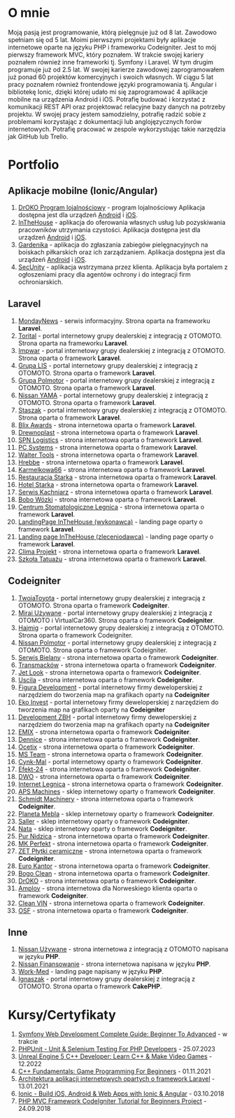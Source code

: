 # O mnie

Moją pasją jest programowanie, którą pielęgnuje już od 8 lat. Zawodowo spełniam
się od 5 lat. Moimi pierwszymi projektami były aplikacje internetowe oparte na
języku PHP i frameworku Codeigniter. Jest to mój pierwszy framework MVC, który
poznałem. W trakcie swojej kariery poznałem również inne frameworki tj. Symfony i
Laravel. W tym drugim programuje już od 2.5 lat.
W swojej karierze zawodowej zaprogramowałem już ponad 60 projektów
komercyjnych i swoich własnych.
W ciągu 5 lat pracy poznałem również frontendowe języki programowania tj. Angular
i bibliotekę Ionic, dzięki której udało mi się zaprogramować 4 aplikacje mobilne na
urządzenia Android i iOS.
Potrafię budować i korzystać z komunikacji REST API oraz projektować relacyjne bazy
danych na potrzeby projektu.
W swojej pracy jestem samodzielny, potrafię radzić sobie z problemami korzystając z
dokumentacji lub anglojęzycznych forów internetowych. Potrafię pracować w zespole
wykorzystując takie narzędzia jak GitHub lub Trello.

# Portfolio
## Aplikacje mobilne (Ionic/Angular)
1. [DrOKO Program lojalnościowy](https://play.google.com/store/apps/details?id=dr.okoapp&hl=pl&gl=US) - program lojalnościowy Aplikacja dostępna jest dla urządzeń [Android](https://play.google.com/store/apps/details?id=dr.okoapp&hl=pl&gl=US) i [iOS](https://apps.apple.com/us/app/droko-program-lojalnosciowy/id1456235101).
2. [InTheHouse](https://play.google.com/store/apps/details?id=com.adawards.inthehouse) - aplikacja do oferowania własnych usług lub pozyskiwania pracowników utrzymania czystości. Aplikacja dostępna jest dla urządzeń [Android](https://play.google.com/store/apps/details?id=com.adawards.inthehouse) i [iOS](https://apps.apple.com/de/app/inthehouse/id6443443193).
3. [Gardenika](https://play.google.com/store/apps/details?id=com.adawards.gardenika2&hl=en&gl=US) - aplikacja do zgłaszania zabiegów pielęgnacyjnych na boiskach piłkarskich oraz ich zarządzaniem. Aplikacja dostępna jest dla urządzeń [Android](https://play.google.com/store/apps/details?id=com.adawards.gardenika2&hl=en&gl=US) i [iOS](https://apps.apple.com/pl/app/gardenika/id1560308304).
4. [SecUnity](https://sec-unity.com/) - aplikacja wstrzymana przez klienta. Aplikacja była portalem z ogłoszeniami pracy dla agentów ochrony i do integracji firm ochroniarskich.

## Laravel
1. [MondayNews](https://mondaynews.pl/) - serwis informacyjny. Strona oparta na frameworku **Laravel**.
2. [Torital](https://torital.pl/) - portal internetowy grupy dealerskiej z integracją z OTOMOTO. Strona oparta na frameworku **Laravel**.
3. [Impwar](https://impwar.pl/) - portal internetowy grupy dealerskiej z integracją z OTOMOTO. Strona oparta o framework **Laravel**.
4. [Grupa LIS](https://grupalis.pl/) - portal internetowy grupy dealerskiej z integracją z OTOMOTO. Strona oparta o framework **Laravel**.
5. [Grupa Polmotor](https://www.grupapolmotor.pl/) - portal internetowy grupy dealerskiej z integracją z OTOMOTO. Strona oparta o framework **Laravel**.
6. [Nissan YAMA](https://nissan.yama.pl/) - portal internetowy grupy dealerskiej z integracją z OTOMOTO. Strona oparta o framework **Laravel**.
7. [Staszak](http://www.staszakauto.pl/) - portal internetowy grupy dealerskiej z integracją z OTOMOTO. Strona oparta o framework **Laravel**.
8. [Blix Awards](https://blixawards.pl/) - strona internetowa oparta o framework **Laravel**.
9. [Drewnoplast](https://www.drewnoplast.com.pl/) - strona internetowa oparta o framework **Laravel**.
10. [SPN Logistics](https://spnlogistics.pl/) - strona internetowa oparta o framework **Laravel**.
11. [PC Systems](https://www.pcsystems.com.pl/) - strona internetowa oparta o framework **Laravel**.
12. [Walter Tools](https://www.walter-tools.com.pl/) - strona internetowa oparta o framework **Laravel**.
13. [Hrebbe](https://hrebbe.pl/) - strona internetowa oparta o framework **Laravel**.
14. [Karmelkowa66](https://karmelkowa66.pl/) - strona internetowa oparta o framework **Laravel**.
15. [Restauracja Starka](http://www.restauracjastarka.pl/) - strona internetowa oparta o framework **Laravel**.
16. [Hotel Starka](http://www.hotel-starka.pl/) - strona internetowa oparta o framework **Laravel**.
17. [Serwis Kachniarz](https://serwiskachniarz.pl/) - strona internetowa oparta o framework **Laravel**.
18. [Bobo Wózki](https://www.bobowozki.online/) - strona internetowa oparta o framework **Laravel**.
19. [Centrum Stomatologiczne Legnica](https://www.centrumstomatologicznelegnica.pl/) - strona internetowa oparta o framework **Laravel**.
20. [LandingPage InTheHouse (wykonawca)](https://inthehouse.pl/) - landing page oparty o framework **Laravel**.
21. [Landing page InTheHouse (zleceniodawca)](https://zlecenie.inthehouse.pl/) - landing page oparty o framework **Laravel**.
22. [Clima Projekt](https://www.climaprojekt.pl/) - strona internetowa oparta o framework **Laravel**.
23. [Szkoła Tatuażu](https://szkolatatuazu.pl/) - strona internetowa oparta o framework **Laravel**.
    
## Codeigniter
1. [TwojaToyota](https://twojatoyota.pl/) - portal internetowy grupy dealerskiej z integracją z OTOMOTO. Strona oparta o framework **Codeigniter**.
2. [Mirai Używane](https://miraiuzywane.pl/) - portal internetowy grupy dealerskiej z integracją z OTOMOTO i VirtualCar360. Strona oparta o framework **Codeigniter**.
3. [Hajmig](https://hajmig.pl/) - portal internetowy grupy dealerskiej z integracją z OTOMOTO. Strona oparta o framework Codeigniter.
4. [Nissan Polmotor](https://nissan.polmotor.pl/) - portal internetowy grupy dealerskiej z integracją z OTOMOTO. Strona oparta o framework Codeigniter.
5. [Serwis Bielany](https://serwisbielany.pl/) - strona internetowa oparta o framework **Codeigniter**.
6. [Transmacków](https://transmackow.pl/) - strona internetowa oparta o framework **Codeigniter**.
7. [Jet Look](https://jetlook.pl/) - strona internetowa oparta o framework **Codeigniter**.
8. [Uscila](https://uscila.pl/) - strona internetowa oparta o framework **Codeigniter**.
9. [Figura Development](https://figura-development.pl/) - portal internetowy firmy deweloperskiej z narzędziem do tworzenia map na grafikach oparty na **Codeigniter**
10. [Eko Invest](https://eko-invest.pl/) - portal internetowy firmy deweloperskiej z narzędziem do tworzenia map na grafikach oparty na **Codeigniter**
11. [Development ZBH](https://development-zbh.pl/) - portal internetowy firmy deweloperskiej z narzędziem do tworzenia map na grafikach oparty na **Codeigniter**
12. [EMIX](http://www.emix.legnica.pl/) - strona internetowa oparta o framework **Codeigniter**.
13. [Dennice](http://dennice.pl/) - strona internetowa oparta o framework **Codeigniter**.
14. [Ocetix](http://ocetix.com.pl/) - strona internetowa oparta o framework **Codeigniter**.
15. [MS Team](https://www.msteam.com.pl/) - strona internetowa oparta o framework **Codeigniter**.
16. [Cynk-Mal](https://www.cynkmal.pl/) - portal internetowy oparty o framework **Codeigniter**.
17. [Efekt-24](https://efekt-24.pl/) - strona internetowa oparta o framework **Codeigniter**.
18. [DWO](https://www.dwo.com.pl/) - strona internetowa oparta o framework **Codeigniter**.
19. [Internet Legnica](https://internetlegnica.pl/) - strona internetowa oparta o framework **Codeigniter**.
20. [APS Machines](https://www.apsmachines.eu/)  - sklep internetowy oparty o framework **Codeigniter**.
21. [Schmidt Machinery](https://schmidtmachinery.pl/) - strona internetowa oparta o framework **Codeigniter**.
22. [Planeta Mebla](https://planetamebla.pl/) - sklep internetowy oparty o framework **Codeigniter**.
23. [Saller](https://saller-polska.com/) - sklep internetowy oparty o framework **Codeigniter**.
24. [Nata](http://nata.pl/) - sklep internetowy oparty o framework **Codeigniter**.
25. [Pur Nidzica](https://www.pur-nidzica.pl/) - strona internetowa oparta o framework **Codeigniter**.
26. [MK Perfekt](https://mkperfekt.pl/) - strona internetowa oparta o framework **Codeigniter**.
27. [ZET Płytki ceramiczne](https://zetceramika.pl/) - strona internetowa oparta o framework **Codeigniter**.
28. [Euro Kantor](https://kantorlegnica.pl/) - strona internetowa oparta o framework **Codeigniter**.
29. [Bogo Clean](https://www.bogoclean.pl/) - strona internetowa oparta o framework **Codeigniter**.
30. [DrOKO](https://www.droko.pl/) - strona internetowa oparta o framework **Codeigniter**.
31. [Amploy](https://amploy.no/) - strona internetowa dla Norweskiego klienta oparta o framework **Codeigniter**.
32. [Clean VIN](https://cleanvin.pl/) - strona internetowa oparta o framework **Codeigniter**.
33. [OSF](http://osf.net.pl/) - strona internetowa oparta o framework **Codeigniter**.

## Inne
1. [Nissan Używane](https://nissanuzywane.pl/) - strona internetowa z integracją z OTOMOTO napisana w języku **PHP**.
2. [Nissan Finansowanie](https://nissanfinansowanie.pl/) - strona internetowa napisana w języku **PHP**.
3. [Work-Med](https://www.work-med.pl/) - landing page napisany w języku **PHP**.
4. [Ignaszak](https://www.ignaszak.pl/) - portal internetowy grupy dealerskiej z integracją z OTOMOTO. Strona oparta o framework **CakePHP**.


# Kursy/Certyfikaty
1. [Symfony Web Development Complete Guide: Beginner To Advanced](https://www.udemy.com/course/symfony-4-web-development-from-beginner-to-advanced/)  - w trakcie
2. [PHPUnit - Unit & Selenium Testing For PHP Developers](https://www.udemy.com/course/phpunit-unit-selenium-testing-for-php-developers/)  - 25.07.2023
3. [Unreal Engine 5 C++ Developer: Learn C++ & Make Video Games](https://www.udemy.com/course/unrealcourse/)  - 12.2022
4. [C++ Fundamentals: Game Programming For Beginners](https://www.udemy.com/course/cpp-fundamentals/)  - 01.11.2021
5. [Architektura aplikacji internetowych opartych o framework Laravel](https://navoica.pl/courses/course-v1:PWSZ_Legnica+MOOC_03+2020_01/course/)  - 13.01.2021
6. [Ionic - Build iOS, Android & Web Apps with Ionic & Angular](https://www.udemy.com/course/ionic-2-the-practical-guide-to-building-ios-android-apps/)  - 03.10.2018
7. [PHP MVC Framework CodeIgniter Tutorial for Beginners Project](https://www.udemy.com/course/php-mvc-framework-codeigniter-tutorial-for-beginners-project/)  - 24.09.2018

